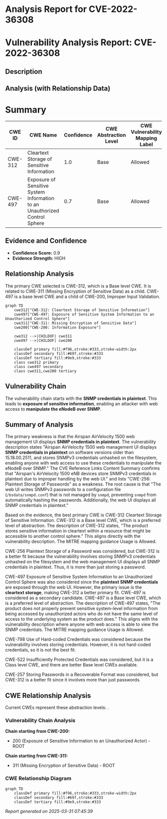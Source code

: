 # Analysis Report for CVE-2022-36308

# Vulnerability Analysis Report: CVE-2022-36308

## Description



## Analysis (with Relationship Data)

# Summary
| CWE ID | CWE Name | Confidence | CWE Abstraction Level | CWE Vulnerability Mapping Label | CWE-Vulnerability Mapping Notes |
|---|---|---|---|---|---|
| CWE-312 | Cleartext Storage of Sensitive Information | 1.0 | Base | Allowed | Primary CWE |
| CWE-497 | Exposure of Sensitive System Information to an Unauthorized Control Sphere | 0.7 | Base | Allowed | Secondary Candidate |

## Evidence and Confidence

*   **Confidence Score:** 0.9
*   **Evidence Strength:** HIGH

## Relationship Analysis
The primary CWE selected is CWE-312, which is a Base level CWE. It is related to CWE-311 (Missing Encryption of Sensitive Data) as a child. CWE-497 is a base level CWE and a child of CWE-200, Improper Input Validation.

```mermaid
graph TD
    cwe312["CWE-312: Cleartext Storage of Sensitive Information"]
    cwe497["CWE-497: Exposure of Sensitive System Information to an Unauthorized Control Sphere"]
    cwe311["CWE-311: Missing Encryption of Sensitive Data"]
    cwe200["CWE-200: Information Exposure"]
    
    cwe312 -->|CHILDOF| cwe311
    cwe497 -->|CHILDOF| cwe200

    classDef primary fill:#f96,stroke:#333,stroke-width:2px
    classDef secondary fill:#69f,stroke:#333
    classDef tertiary fill:#9e9,stroke:#333
    class cwe312 primary
    class cwe497 secondary
    class cwe311,cwe200 tertiary
```

## Vulnerability Chain
The vulnerability chain starts with the **SNMP credentials in plaintext**. This leads to **exposure of sensitive information**, enabling an attacker with web access to **manipulate the eNodeB over SNMP**.

## Summary of Analysis
The primary weakness is that the Airspan AirVelocity 1500 web management UI displays **SNMP credentials in plaintext**.
The vulnerability description states "Airspan AirVelocity 1500 web management UI displays **SNMP credentials in plaintext** on software versions older than 15.18.00.2511, and stores SNMPv3 credentials unhashed on the filesystem, enabling anyone with web access to use these credentials to manipulate the eNodeB over SNMP."
The CVE Reference Links Content Summary confirms that "Airspan's AirVelocity 1500 eNB devices store SNMPv3 credentials in plaintext due to improper handling by the web UI." and lists "CWE-256: Plaintext Storage of Passwords" as a weakness.
The root cause is that "The web UI writes SNMPv3 passwords to a configuration file (`/bsdata/snmpd.conf`) that is not managed by `snmpd`, preventing `snmpd` from automatically hashing the passwords. Additionally, the web UI displays all SNMP credentials in plaintext."

Based on the evidence, the best primary CWE is CWE-312 Cleartext Storage of Sensitive Information.
CWE-312 is a Base level CWE, which is a preferred level of abstraction. The description of CWE-312 states, "The product stores sensitive information in cleartext within a resource that might be accessible to another control sphere." This aligns directly with the vulnerability description. The MITRE mapping guidance Usage is Allowed.

CWE-256 Plaintext Storage of a Password was considered, but CWE-312 is a better fit because the vulnerability involves storing SNMPv3 credentials unhashed on the filesystem and the web management UI displays all SNMP credentials in plaintext. Thus, it is more than just storing a password.

CWE-497 Exposure of Sensitive System Information to an Unauthorized Control Sphere was also considered since the **plaintext SNMP credentials** are exposed through the web UI. However, the primary issue is the **cleartext storage**, making CWE-312 a better primary fit. CWE-497 is considered as a secondary candidate.
CWE-497 is a Base level CWE, which is a preferred level of abstraction. The description of CWE-497 states, "The product does not properly prevent sensitive system-level information from being accessed by unauthorized actors who do not have the same level of access to the underlying system as the product does." This aligns with the vulnerability description where anyone with web access is able to view the SNMP credentials. The MITRE mapping guidance Usage is Allowed.

CWE-798 Use of Hard-coded Credentials was considered because the vulnerability involves storing credentials. However, it is not hard-coded credentials, so it is not the best fit.

CWE-522 Insufficiently Protected Credentials was considered, but it is a Class level CWE, and there are better Base level CWEs available.

CWE-257 Storing Passwords in a Recoverable Format was considered, but CWE-312 is a better fit since it involves more than just passwords.


## CWE Relationship Analysis

Current CWEs represent these abstraction levels: .


### Vulnerability Chain Analysis

**Chain starting from CWE-200:**
- 200 (Exposure of Sensitive Information to an Unauthorized Actor) - ROOT


**Chain starting from CWE-311:**
- 311 (Missing Encryption of Sensitive Data) - ROOT



### CWE Relationship Diagram

```mermaid
graph TD
    classDef primary fill:#f96,stroke:#333,stroke-width:2px
    classDef secondary fill:#69f,stroke:#333
    classDef tertiary fill:#9e9,stroke:#333
```



*Report generated on 2025-03-31 07:45:39*
